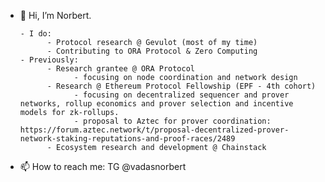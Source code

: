 - 👋 Hi, I’m Norbert.

      - I do:
            - Protocol research @ Gevulot (most of my time)
            - Contributing to ORA Protocol & Zero Computing  
      - Previously:
            - Research grantee @ ORA Protocol
                  - focusing on node coordination and network design 
            - Research @ Ethereum Protocol Fellowship (EPF - 4th cohort)
                  - focusing on decentralized sequencer and prover networks, rollup economics and prover selection and incentive models for zk-rollups.
                  - proposal to Aztec for prover coordination: https://forum.aztec.network/t/proposal-decentralized-prover-network-staking-reputations-and-proof-races/2489
            - Ecosystem research and development @ Chainstack

- 📫 How to reach me: TG @vadasnorbert 
